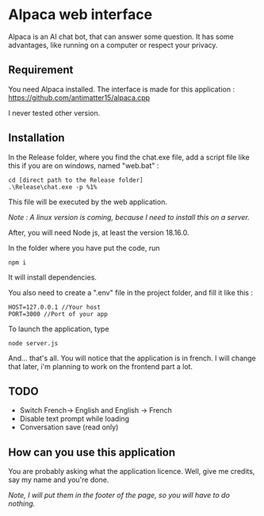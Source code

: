 # Alpaca web interface

Alpaca is an AI chat bot, that can answer some question.
It has some advantages, like running on a computer or respect your privacy.

<h2>Requirement</h2>

You need Alpaca installed. The interface is made for this application : https://github.com/antimatter15/alpaca.cpp

I never tested other version.

<h2>Installation</h2>

In the Release folder, where you find the chat.exe file, 
add a script file like this if you are on windows, named "web.bat" :

````
cd [direct path to the Release folder]
.\Release\chat.exe -p %1%
````

This file will be executed by the web application.

<i>Note : A linux version is coming, because I need to install this on a server.</i>

After, you will need Node js, at least the version 18.16.0.

In the folder where you have put the code, run 
````
npm i
```` 
It will install dependencies.

You also need to create a ".env" file in the project folder, and fill it like this :
````
HOST=127.0.0.1 //Your host
PORT=3000 //Port of your app
````

To launch the application, type 
````
node server.js
````

And... that's all. You will notice that the application is in french. I will change that later, i'm planning to work on the frontend part a lot.

<h2>TODO</h2>

- Switch French-> English and English -> French
- Disable text prompt while loading
- Conversation save (read only)

<h2>How can you use this application</h2>

You are probably asking what the application licence. Well, give me credits, say my name and you're done.

<i>Note, I will put them in the footer of the page, so you will have to do nothing.</i>

